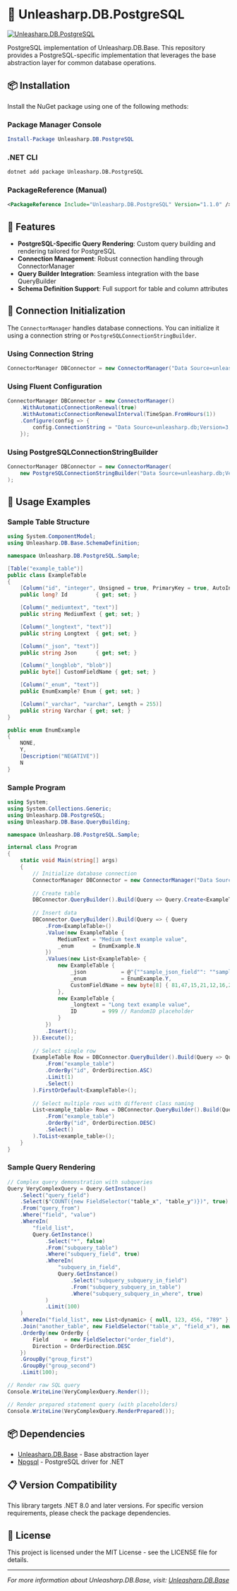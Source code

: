 ﻿# 🐘 Unleasharp.DB.PostgreSQL

[![Unleasharp.DB.PostgreSQL](https://socialify.git.ci/TraberSoftware/Unleasharp.DB.PostgreSQL/image?description=1&font=Inter&logo=https%3A%2F%2Fraw.githubusercontent.com%2FTraberSoftware%2FUnleasharp%2Frefs%2Fheads%2Fmain%2Fassets%2Flogo-small.png&name=1&owner=1&pattern=Circuit+Board&theme=Light)](https://github.com/TraberSoftware/Unleasharp.DB.PostgreSQL)

PostgreSQL implementation of Unleasharp.DB.Base. This repository provides a PostgreSQL-specific implementation that leverages the base abstraction layer for common database operations.

## 📦 Installation

Install the NuGet package using one of the following methods:

### Package Manager Console
```powershell
Install-Package Unleasharp.DB.PostgreSQL
```

### .NET CLI
```bash
dotnet add package Unleasharp.DB.PostgreSQL
```

### PackageReference (Manual)
```xml
<PackageReference Include="Unleasharp.DB.PostgreSQL" Version="1.1.0" />
```

## 🎯 Features

- **PostgreSQL-Specific Query Rendering**: Custom query building and rendering tailored for PostgreSQL
- **Connection Management**: Robust connection handling through ConnectorManager
- **Query Builder Integration**: Seamless integration with the base QueryBuilder
- **Schema Definition Support**: Full support for table and column attributes

## 🚀 Connection Initialization

The `ConnectorManager` handles database connections. You can initialize it using a connection string or `PostgreSQLConnectionStringBuilder`.

### Using Connection String
```csharp
ConnectorManager DBConnector = new ConnectorManager("Data Source=unleasharp.db;Version=3;");
```

### Using Fluent Configuration
```csharp
ConnectorManager DBConnector = new ConnectorManager()
    .WithAutomaticConnectionRenewal(true)
    .WithAutomaticConnectionRenewalInterval(TimeSpan.FromHours(1))
    .Configure(config => {
        config.ConnectionString = "Data Source=unleasharp.db;Version=3;";
    });
```

### Using PostgreSQLConnectionStringBuilder
```csharp
ConnectorManager DBConnector = new ConnectorManager(
    new PostgreSQLConnectionStringBuilder("Data Source=unleasharp.db;Version=3;")
);
```

## 📝 Usage Examples

### Sample Table Structure

```csharp
using System.ComponentModel;
using Unleasharp.DB.Base.SchemaDefinition;

namespace Unleasharp.DB.PostgreSQL.Sample;

[Table("example_table")]
public class ExampleTable 
{
    [Column("id", "integer", Unsigned = true, PrimaryKey = true, AutoIncrement = true, NotNull = true)]
    public long? Id         { get; set; }

    [Column("_mediumtext", "text")]
    public string MediumText { get; set; }

    [Column("_longtext", "text")]
    public string Longtext  { get; set; }

    [Column("_json", "text")]
    public string Json      { get; set; }

    [Column("_longblob", "blob")]
    public byte[] CustomFieldName { get; set; }

    [Column("_enum", "text")]
    public EnumExample? Enum { get; set; }

    [Column("_varchar", "varchar", Length = 255)]
    public string Varchar { get; set; }
}

public enum EnumExample 
{
    NONE,
    Y,
    [Description("NEGATIVE")]
    N
}
```

### Sample Program

```csharp
using System;
using System.Collections.Generic;
using Unleasharp.DB.PostgreSQL;
using Unleasharp.DB.Base.QueryBuilding;

namespace Unleasharp.DB.PostgreSQL.Sample;

internal class Program 
{
    static void Main(string[] args) 
    {
        // Initialize database connection
        ConnectorManager DBConnector = new ConnectorManager("Data Source=unleasharp.db;Version=3;");
        
        // Create table
        DBConnector.QueryBuilder().Build(Query => Query.Create<ExampleTable>()).Execute();
        
        // Insert data
        DBConnector.QueryBuilder().Build(Query => { Query
            .From<ExampleTable>()
            .Value(new ExampleTable {
                MediumText = "Medium text example value",
                _enum      = EnumExample.N
            })
            .Values(new List<ExampleTable> {
                new ExampleTable {
                    _json           = @"{""sample_json_field"": ""sample_json_value""}",
                    _enum           = EnumExample.Y,
                    CustomFieldName = new byte[8] { 81,47,15,21,12,16,23,39 }
                },
                new ExampleTable {
                    _longtext = "Long text example value",
                    ID        = 999 // RandomID placeholder
                }
            })
            .Insert();
        }).Execute();
        
        // Select single row
        ExampleTable Row = DBConnector.QueryBuilder().Build(Query => Query
            .From("example_table")
            .OrderBy("id", OrderDirection.ASC)
            .Limit(1)
            .Select()
        ).FirstOrDefault<ExampleTable>();
        
        // Select multiple rows with different class naming
        List<example_table> Rows = DBConnector.QueryBuilder().Build(Query => Query
            .From("example_table")
            .OrderBy("id", OrderDirection.DESC)
            .Select()
        ).ToList<example_table>();
    }
}
```

### Sample Query Rendering

```csharp
// Complex query demonstration with subqueries
Query VeryComplexQuery = Query.GetInstance()
    .Select("query_field")
    .Select($"COUNT({new FieldSelector("table_x", "table_y")})", true)
    .From("query_from")
    .Where("field", "value")
    .WhereIn(
        "field_list",
        Query.GetInstance()
            .Select("*", false)
            .From("subquery_table")
            .Where("subquery_field", true)
            .WhereIn(
                "subquery_in_field",
                Query.GetInstance()
                    .Select("subquery_subquery_in_field")
                    .From("subquery_subquery_in_table")
                    .Where("subquery_subquery_in_where", true)
            )
            .Limit(100)
    )
    .WhereIn("field_list", new List<dynamic> { null, 123, 456, "789" })
    .Join("another_table", new FieldSelector("table_x", "field_x"), new FieldSelector("table_y", "field_y"))
    .OrderBy(new OrderBy {
        Field     = new FieldSelector("order_field"),
        Direction = OrderDirection.DESC
    })
    .GroupBy("group_first")
    .GroupBy("group_second")
    .Limit(100);

// Render raw SQL query
Console.WriteLine(VeryComplexQuery.Render());

// Render prepared statement query (with placeholders)
Console.WriteLine(VeryComplexQuery.RenderPrepared());
```

## 📦 Dependencies

- [Unleasharp.DB.Base](https://github.com/TraberSoftware/Unleasharp.DB.Base) - Base abstraction layer
- [Npgsql](https://github.com/npgsql/npgsql) - PostgreSQL driver for .NET

## 📋 Version Compatibility

This library targets .NET 8.0 and later versions. For specific version requirements, please check the package dependencies.

## 📄 License

This project is licensed under the MIT License - see the LICENSE file for details.

---

*For more information about Unleasharp.DB.Base, visit: [Unleasharp.DB.Base](https://github.com/TraberSoftware/Unleasharp.DB.Base)*